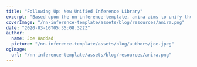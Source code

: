 ```yaml
---
title: "Following Up: New Unified Inference Library"
excerpt: "Based upon the nn-inference-template, anira aims to unify the process of integrating neural network inference into various real-time audio applications. The library provides a comprehensive API for developers."
coverImage: "/nn-inference-template/assets/blog/resources/anira.png"
date: "2020-03-16T05:35:08.322Z"
author:
  name: Joe Haddad
  picture: "/nn-inference-template/assets/blog/authors/joe.jpeg"
ogImage:
  url: "/nn-inference-template/assets/blog/resources/anira.png"
---
```

